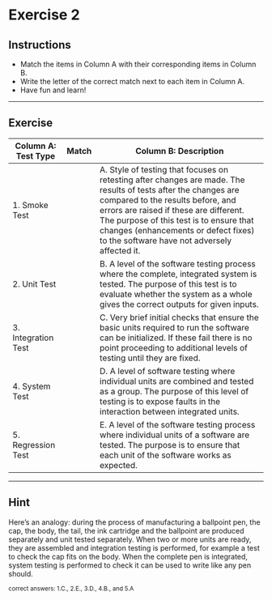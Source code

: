 # Exercise 2

## Instructions

- Match the items in Column A with their corresponding items in Column B.
- Write the letter of the correct match next to each item in Column A.
- Have fun and learn!

---

## Exercise

| Column A: Test Type  | Match | Column B: Description |
|----------------------|-------|-----------------------|
| 1. Smoke Test        |       | A. Style of testing that focuses on retesting after changes are made. The results of tests after the changes are compared to the results before, and errors are raised if these are different. The purpose of this test is to ensure that changes (enhancements or defect fixes) to the software have not adversely affected it. |
| 2. Unit Test         |       | B. A level of the software testing process where the complete, integrated system is tested. The purpose of this test is to evaluate whether the system as a whole gives the correct outputs for given inputs. |
| 3. Integration Test  |       | C. Very brief initial checks that ensure the basic units required to run the software can be initialized. If these fail there is no point proceeding to additional levels of testing until they are fixed. |
| 4. System Test       |       | D. A level of software testing where individual units are combined and tested as a group. The purpose of this level of testing is to expose faults in the interaction between integrated units. |
| 5. Regression Test   |       | E. A level of the software testing process where individual units of a software are tested. The purpose is to ensure that each unit of the software works as expected. | 

---

## Hint

Here’s an analogy: during the process of manufacturing a ballpoint pen, the cap, the body, the tail, the ink cartridge and the ballpoint are produced separately and unit tested separately. When two or more units are ready, they are assembled and integration testing is performed, for example a test to check the cap fits on the body. When the complete pen is integrated, system testing is performed to check it can be used to write like any pen should.

<small> correct answers: 1.C., 2.E., 3.D., 4.B., and 5.A </small>

